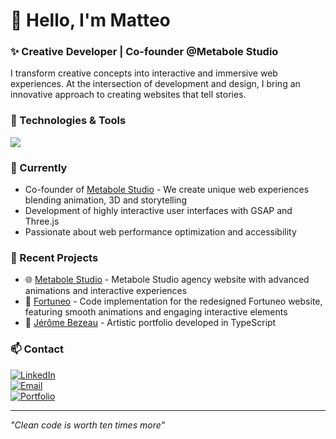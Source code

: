 # 👋 Hello, I'm Matteo
### ✨ Creative Developer | Co-founder @Metabole Studio
I transform creative concepts into interactive and immersive web experiences. At the intersection of development and design, I bring an innovative approach to creating websites that tell stories.

### 🚀 Technologies & Tools
<p align="left">
  <a href="https://skillicons.dev">
    <img src="https://skillicons.dev/icons?i=nextjs,react,vue,nuxtjs,angular,typescript,tailwind,sass,threejs,vercel,aws,github,figma,ps,ai,vscode,apple,gsap&perline=9&theme=dark" />
  </a>
</p>

### 🔭 Currently
- Co-founder of [Metabole Studio](https://metabole.studio) - We create unique web experiences blending animation, 3D and storytelling
- Development of highly interactive user interfaces with GSAP and Three.js
- Passionate about web performance optimization and accessibility

### 💼 Recent Projects
- 🌐 [Metabole Studio](https://metabole.studio/) - Metabole Studio agency website with advanced animations and interactive experiences
- 🏦 [Fortuneo](https://www.fortuneo.fr/) - Code implementation for the redesigned Fortuneo website, featuring smooth animations and engaging interactive elements
- 🎨 [Jérôme Bezeau](https://jeromebezeau.com/) - Artistic portfolio developed in TypeScript

### 📫 Contact
<div>
  <a href="https://www.linkedin.com/in/matteo-courquin/">
    <img src="https://img.shields.io/badge/-LinkedIn-0A66C2?style=for-the-badge&logo=linkedin&logoColor=white" alt="LinkedIn" />
  </a>
</div>
<div>
  <a href="mailto:contact@matteocourquin.com">
    <img src="https://img.shields.io/badge/-Email-EA4335?style=for-the-badge&logo=gmail&logoColor=white" alt="Email" />
  </a>
</div>
<div>
  <a href="https://matteocourquin.com">
    <img src="https://img.shields.io/badge/-Portfolio-000000?style=for-the-badge&logo=safari&logoColor=white" alt="Portfolio" />
  </a>
</div>

---
*"Clean code is worth ten times more"*
